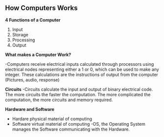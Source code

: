 ## How Computers Works

**4 Functions of a Computer**

1. Input
2. Storage
3. Processing
4. Output

**What makes a Computer Work?**

-Computers receive electrical inputs calculated through processors using electrical nodes representing either a 1 or 0, which can be used to make any integer. These calculations are the instructions of output from the computer (Pictures, audio, response)

**Circuits**
-Circuits calculate the input and output of binary electrical code. The more circuits the faster the computation. The more complicated the computation, the more circuits and memory required. 

**Hardware and Software**
- Hardare physical material of computing
- Software virtual material of computing
-OS, the Operating System manages the Software communicating with the Hardware. 